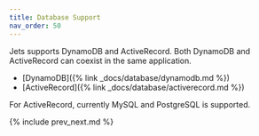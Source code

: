 ```yaml
---
title: Database Support
nav_order: 50
---
```


Jets supports DynamoDB and ActiveRecord. Both DynamoDB and ActiveRecord can coexist in the same application.

* [DynamoDB]({% link _docs/database/dynamodb.md %})
* [ActiveRecord]({% link _docs/database/activerecord.md %})

For ActiveRecord, currently MySQL and PostgreSQL is supported.

{% include prev_next.md %}
